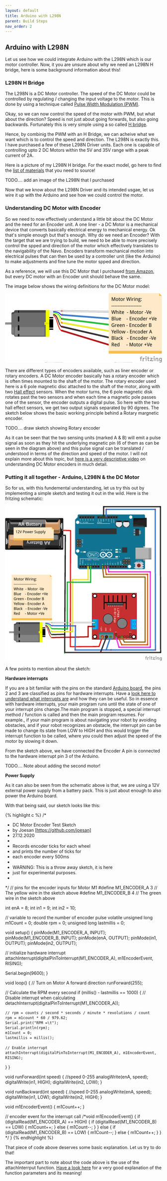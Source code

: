 ```yaml
---
layout: default
title: Arduino with L298N
parent: Build Steps
nav_order: 2
---
```


## Arduino with L298N

Let us see how we could integrate Arduino with the L298N which is our motor controller. Now, it you are unsure about why we need an L298N H bridge, here is some background information about this!

### L298N H Bridge

The L298N is a DC Motor controller. The speed of the DC Motor could be controlled by regulating / changing the input voltage to the motor. This is done by using a technique called <a href="https://en.wikipedia.org/wiki/Pulse-width_modulation" target="_blank">Pulse Width Modulation (PWM)</a>.

Okay, so we can now control the speed of the motor with PWM, but what about the direction? Speed is not just about going forwards, but also going backwards. Fortunately this is very simple using a so called <a href="https://en.wikipedia.org/wiki/H-bridge" target="_blank">H bridge</a>.

Hence, by combinig the PWM with an H Bridge, we can acheive what we want which is to control the speed and direction. The L298N is exactly this. I have purchased a few of these L298N Driver units. Each one is capable of controlling upto 2 DC Motors within the 5V and 35V range with a peak current of 2A.

Here is a picture of my L298N H bridge. For the exact model, go here to find the [list of materials](../hardware/) that you need to source!

TODO.... add an image of the L298N that I purchased

Now that we know about the L298N Driver and its intended usgae, let us wire it up with the Arduino and see how we could control the motor.

### Understanding DC Motor with Encoder

So we need to now effectively understand a little bit about the DC Motor and the need for an Encoder unit. A one liner - a DC Motor is a mechanical device that converts basically electrical energy to mechanical energy. Ok that's simple enough but that's enough. Why do we need an Encoder? With the target that we are trying to build, we need to be able to more precisely control the spped and direction of the motor which effectively translates to the navigability of the Navo. Encoders transform mechanical motion into electrical pulses that can then be used by a controller unit (like the Arduino) to make adjustments and fine tune the motor spped and direction. 

As a reference, we will use this DC Motor that I purchased <a href="https://tinyurl.com/ya3zlznr" target="_blank">from Amazon</a>, but every DC motor with an Encoder unit should behave the same. 

The image below shows the wiring definitions for the DC Motor model:

![dc-motor-wiring](../assets/images/motor/dc-motor-wiring.png)

There are different types of encoders available, such as liner encoder or rotary encoders. A DC Motor encoder basically has a rotary encoder which is often times mounted to the shaft of the motor. The rotary encoder used here is a 6 pole magnetic disc attached to the shaft of the motor, along with two <a href="https://en.wikipedia.org/wiki/Hall_effect" target="_blank">Hall effect</a> sensors. When the motor turns, the 6 pole magnetic disk rotates past the two sensors and when each time a magnetic pole passes one of the sensor, the encoder outputs a digital pulse. So here with the two hall effect sensors, we get two output signals separated by 90 dgrees. The sketch below shows the basic working principle behind a Rotary margnetic encoder. 

TODO.... draw sketch showing Rotary encoder

As it can be seen that the two sensing units (marked A & B) will emit a pulse signal as soon as they hit the underlying magnetic pin (6 of them as can be seen in the diagram above) and this pulse signal can be translated / understood in terms of the direction and speed of the motor. I will not explain more about this topic, but <a href="https://www.youtube.com/watch?v=dMBrR4gDi3s" target="_blank">here is a very descriptive video</a> on understanding DC Motor encoders in much detail. 

### Putting it all together - Arduino, L298N & the DC Motor

So for us, with this fundemental understanding, let us try this out by implementing a simple sketch and testing it out in the wild. Here is the fritzing schematic:

![arduino-h-bridge](../assets/images/arduino/arduino-h-bridge-motor.png)

A few points to mention about the sketch:

**Hardware interrupts**

If you are a bit familiar with the pins on the standard <a href="https://www.arduino.cc/en/reference/board" target="_blank">Arduino board</a>, the pins 2 and 3 are classified as pins for hardware interrupts. Have a <a href="https://playground.arduino.cc/Code/Interrupts/" target="_blank">look here to understand what interrupts are</a> and how they can be useful. So in essence with hardware interrupts, your main program runs until the state of one of your interrupt pins change.The main program is stopped, a special interrupt method / function is called and then the main program resumes. For example., if your main program is about navigating your robot by avoiding obstacles, and if your robot recognizes an obstacle, the interrupt pin can be made to change its state from LOW to HIGH and this would trigger the interrupt function to be called, where you could then adjust the speed of the motor by slowing it down.

From the sketch above, we have connected the Encoder A pin is connected to the hardware interrupt pin 3 of the Arduino.

TODO.... Note about adding the second motor!

**Power Supply**

As it can also be seen from the schematic above is that, we are using a 12V external power supply from a battery pack. This is just about enough to also power the Arduino board.

With that being said, our sketch looks like this:

{% highlight c %}
/*
 * DC Motor Encoder Test Sketch
 * by Joesan [https://github.com/joesan]
 * 27.12.2020
 *
 * Records encoder ticks for each wheel
 * and prints the number of ticks for
 * each encoder every 500ms
 * 
 * WARNING: This is a throw away sketch, it is here
 * just for experimental purposes.
 *
 */
// pins for the encoder inputs for Motor M1
#define M1_ENCODER_A 3 // The yellow wire in the sketch above
#define M1_ENCODER_B 4 // The green wire in the sketch above

int enA = 8;
int in1 = 9;
int in2 = 10;

// variable to record the number of encoder pulse
volatile unsigned long m1Count = 0;
double rpm = 0;
unsigned long lastmillis = 0;

void setup() {
  pinMode(M1_ENCODER_A, INPUT);
  pinMode(M1_ENCODER_B, INPUT);
  pinMode(enA, OUTPUT);
  pinMode(in1, OUTPUT);
  pinMode(in2, OUTPUT);
  
  // initialize hardware interrupt
  attachInterrupt(digitalPinToInterrupt(M1_ENCODER_A), m1EncoderEvent, RISING);
  
  Serial.begin(9600);
}

void loop() {
  // Turn on Motor A forward direction
  runForward(255);

  // Calculate the RPM every second
  if (millis() - lastmillis == 1000) {
    // Disable interrupt when calculating
    detachInterrupt(digitalPinToInterrupt(M1_ENCODER_A));

    // rpm = counts / second * seconds / minute * revolutions / count
    rpm = m1count * 60 / 979.62;      
    Serial.print("RPM =\t");
    Serial.println(rpm);  
    m1Count = 0;
    lastmillis = millis();

    // Enable interrupt
    attachInterrupt(digitalPinToInterrupt(M1_ENCODER_A), m1EncoderEvent, RISING);
  }
}

void runForward(int speed) { //speed 0-255
  analogWrite(enA, speed);
  digitalWrite(in1, HIGH);
  digitalWrite(in2, LOW);
}

void runBackward(int speed) { //speed 0-255
  analogWrite(enA, speed);
  digitalWrite(in1, LOW);
  digitalWrite(in2, HIGH);
}

void m1EncoderEvent() {
  m1Count++;
}

// encoder event for the interrupt call
/*void m1EncoderEvent() {
  if (digitalRead(M1_ENCODER_A) == HIGH) {
    if (digitalRead(M1_ENCODER_B) == LOW) {
      m1Count++;
    } else {
      m1Count--;
    }
  } else {
    if (digitalRead(M1_ENCODER_B) == LOW) {
      m1Count--;
    } else {
      m1Count++;
    }
  } */
}
{% endhighlight %}

That piece of code above deserves some basic explanation. Let us try to do that!

The important part to note about the code above is the use of the attachInterrput function. <a href="https://www.allaboutcircuits.com/technical-articles/using-interrupts-on-arduino/" target="_blank">Have a look here</a> for a very good explanation of the function parameters and its meaning!



